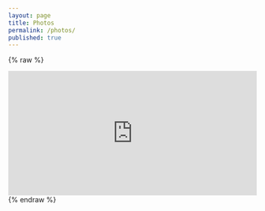 ```yaml
---
layout: page
title: Photos
permalink: /photos/
published: true
---
```

{% raw %}
<div class='lr_embed' style='position: relative; padding-bottom: 50%; height: 0; overflow: hidden;'><iframe id='iframe' src='https://lightroom.adobe.com/embed/shares/1d94034602d84b76ba27be8ddef44aba/slideshow?background_color=%232D2D2D&color=%23999999' frameborder='0'style='width:100%; height:100%; position: absolute; top:0; left:0;' ></iframe></div>
{% endraw %}